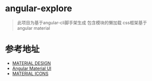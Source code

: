 # angular-explore
> 此项目为基于angular-cli脚手架生成  包含模块的懒加载   css框架基于angular material

# 参考地址

* [MATERIAL DESIGN](https://getmdl.io/index.html)
* [Angular Material UI](https://material.angular.io/)
* [MATERIAL ICONS](https://material.io/icons/)
